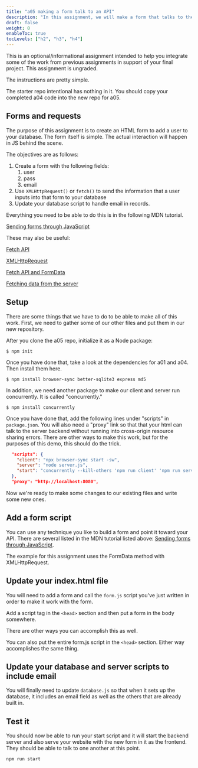 ```yaml
---
title: "a05 making a form talk to an API"
description: "In this assignment, we will make a form that talks to the API we created in a04."
draft: false
weight: 0
enableToc: true
tocLevels: ["h2", "h3", "h4"]
---
```


This is an optional/informational assignment intended to help you integrate some of the work from previous assignments in support of your final project.
This assignment is ungraded.

The instructions are pretty simple.

The starter repo intentional has nothing in it.
You should copy your completed a04 code into the new repo for a05.

## Forms and requests

The purpose of this assignment is to create an HTML form to add a user to your database.
The form itself is simple. 
The actual interaction will happen in JS behind the scene. 

The objectives are as follows:

1. Create a form with the following fields:
	1. user
	2. pass
	3. email
2. Use `XMLHttpRequest()` or `fetch()` to send the information that a user inputs into that form to your database
3. Update your database script to handle email in records. 

Everything you need to be able to do this is in the following MDN tutorial.

[Sending forms through JavaScript](https://developer.mozilla.org/en-US/docs/Learn/Forms/Sending_forms_through_JavaScript)

These may also be useful:

[Fetch API](https://developer.mozilla.org/en-US/docs/Web/API/Fetch_API)

[XMLHttpRequest](https://developer.mozilla.org/en-US/docs/Web/API/XMLHttpRequest)

[Fetch API and FormData](https://arunrajeevan.medium.com/fetch-api-and-formdata-in-html-world-6b0322273260)

[Fetching data from the server](https://developer.mozilla.org/en-US/docs/Learn/JavaScript/Client-side_web_APIs/Fetching_data)

## Setup

There are some things that we have to do to be able to make all of this work.
First, we need to gather some of our other files and put them in our new repository.

After you clone the a05 repo, initialize it as a Node package:

```
$ npm init
```

Once you have done that, take a look at the dependencies for a01 and a04.
Then install them here.

```
$ npm install browser-sync better-sqlite3 express md5
```

In addition, we need another package to make our client and server run concurrently.
It is called "concurrently."

```
$ npm install concurrently
```

Once you have done that, add the following lines under "scripts" in `package.json`.
You will also need a "proxy" link so that that your html can talk to the server backend without running into cross-origin resource sharing errors.
There are other ways to make this work, but for the purposes of this demo, this should do the trick.

```json
  "scripts": {
    "client": "npx browser-sync start -sw",
    "server": "node server.js",
    "start": "concurrently --kill-others 'npm run client' 'npm run server'"
  },
  "proxy": "http://localhost:8080",
```

Now we're ready to make some changes to our existing files and write some new ones.

## Add a form script

You can use any technique you like to build a form and point it toward your API. 
There are several listed in the MDN tutorial listed above: [Sending forms through JavaScript](https://developer.mozilla.org/en-US/docs/Learn/Forms/Sending_forms_through_JavaScript).

The example for this assignment uses the FormData method with XMLHttpRequest.

## Update your index.html file

You will need to add a form and call the `form.js` script you've just written in order to make it work with the form.

Add a script tag in the `<head>` section and then put a form in the body somewhere.

There are other ways you can accomplish this as well.

You can also put the entire form.js script in the `<head>` section.
Either way accomplishes the same thing.

## Update your database and server scripts to include email

You will finally need to update `database.js` so that when it sets up the database, it includes an email field as well as the others that are already built in.

## Test it

You should now be able to run your start script and it will start the backend server and also serve your website with the new form in it as the frontend.
They should be able to talk to one another at this point.

```
npm run start
```
